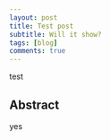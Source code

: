 ```yaml
---
layout: post
title: Test post
subtitle: Will it show?
tags: [blog]
comments: true
---
```


test

## Abstract

yes